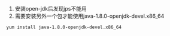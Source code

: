 1. 安装open-jdk后发现jps不能用
2. 需要安装另外一个包才能使用java-1.8.0-openjdk-devel.x86_64

```bash
yum install java-1.8.0-openjdk-devel.x86_64 
```

